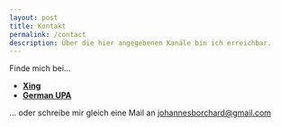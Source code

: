 ```yaml
---
layout: post
title: Kontakt
permalink: /contact
description: Über die hier angegebenen Kanäle bin ich erreichbar.
---
```


Finde mich bei…

*   **[Xing](https://www.xing.com/profile/Johannes_Borchard3)**
*   **[German UPA](http://germanupa.de/benutzer/johannes-borchard-3509/)**

… oder schreibe mir gleich eine Mail an [johannesborchard@gmail.com](mailto:johannesborchard@gmail.com?Subject=Kontaktanfrage:%20Usability%20Report)
